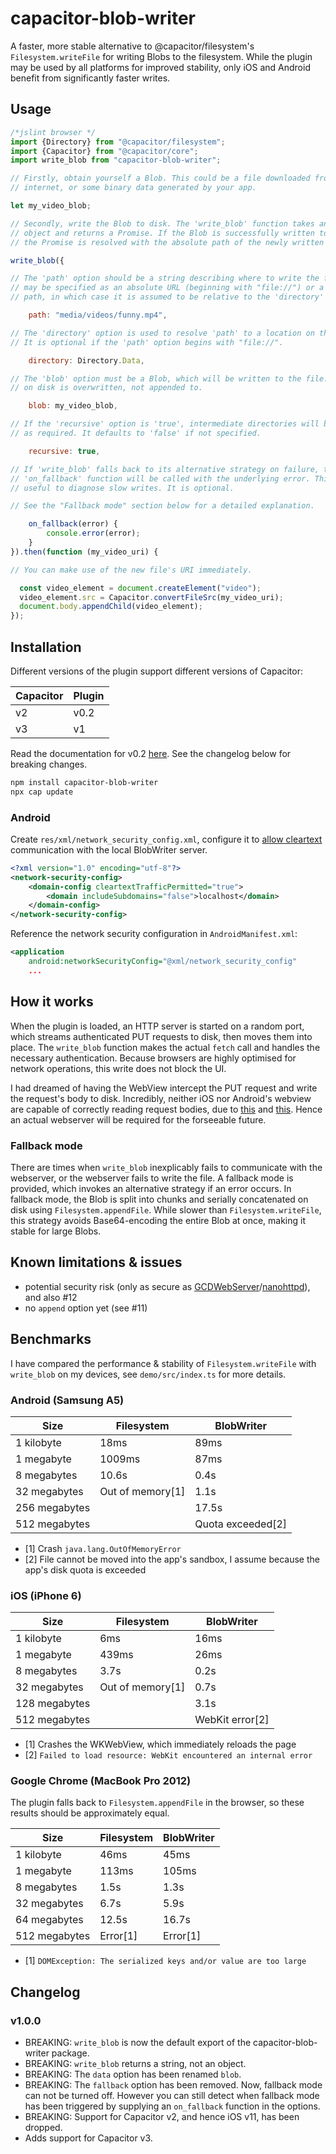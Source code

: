 # capacitor-blob-writer
A faster, more stable alternative to @capacitor/filesystem's `Filesystem.writeFile` for writing Blobs to the filesystem. While the plugin may be used by all platforms for improved stability, only iOS and Android benefit from significantly faster writes.

## Usage
```javascript
/*jslint browser */
import {Directory} from "@capacitor/filesystem";
import {Capacitor} from "@capacitor/core";
import write_blob from "capacitor-blob-writer";

// Firstly, obtain yourself a Blob. This could be a file downloaded from the
// internet, or some binary data generated by your app.

let my_video_blob;

// Secondly, write the Blob to disk. The 'write_blob' function takes an options
// object and returns a Promise. If the Blob is successfully written to disk,
// the Promise is resolved with the absolute path of the newly written file.

write_blob({

// The 'path' option should be a string describing where to write the file. It
// may be specified as an absolute URL (beginning with "file://") or a relative
// path, in which case it is assumed to be relative to the 'directory' option.

    path: "media/videos/funny.mp4",

// The 'directory' option is used to resolve 'path' to a location on the disk.
// It is optional if the 'path' option begins with "file://".

    directory: Directory.Data,

// The 'blob' option must be a Blob, which will be written to the file. The file
// on disk is overwritten, not appended to.

    blob: my_video_blob,

// If the 'recursive' option is 'true', intermediate directories will be created
// as required. It defaults to 'false' if not specified.

    recursive: true,

// If 'write_blob' falls back to its alternative strategy on failure, the
// 'on_fallback' function will be called with the underlying error. This can be
// useful to diagnose slow writes. It is optional.

// See the "Fallback mode" section below for a detailed explanation.

    on_fallback(error) {
        console.error(error);
    }
}).then(function (my_video_uri) {

// You can make use of the new file's URI immediately.

  const video_element = document.createElement("video");
  video_element.src = Capacitor.convertFileSrc(my_video_uri);
  document.body.appendChild(video_element);
});
```

## Installation

Different versions of the plugin support different versions of Capacitor:

| Capacitor  | Plugin |
|------------|--------|
| v2         | v0.2   |
| v3         | v1     |

Read the documentation for v0.2 [here](https://github.com/diachedelic/capacitor-blob-writer/tree/0.2.x). See the changelog below for breaking changes.

```sh
npm install capacitor-blob-writer
npx cap update
```

### Android

Create `res/xml/network_security_config.xml`, configure it to [allow cleartext](https://github.com/diachedelic/capacitor-blob-writer/issues/20) communication with the local BlobWriter server.
```xml
<?xml version="1.0" encoding="utf-8"?>
<network-security-config>
    <domain-config cleartextTrafficPermitted="true">
        <domain includeSubdomains="false">localhost</domain>
    </domain-config>
</network-security-config>
```

Reference the network security configuration in `AndroidManifest.xml`:
```xml
<application
    android:networkSecurityConfig="@xml/network_security_config"
    ...
```

## How it works
When the plugin is loaded, an HTTP server is started on a random port, which streams authenticated PUT requests to disk, then moves them into place. The `write_blob` function makes the actual `fetch` call and handles the necessary authentication. Because browsers are highly optimised for network operations, this write does not block the UI.

I had dreamed of having the WebView intercept the PUT request and write the request's body to disk. Incredibly, neither iOS nor Android's webview are capable of correctly reading request bodies, due to [this](https://issuetracker.google.com/issues/36918490) and [this](https://bugs.webkit.org/show_bug.cgi?id=179077). Hence an actual webserver will be required for the forseeable future.

### Fallback mode
There are times when `write_blob` inexplicably fails to communicate with the webserver, or the webserver fails to write the file. A fallback mode is provided, which invokes an alternative strategy if an error occurs. In fallback mode, the Blob is split into chunks and serially concatenated on disk using `Filesystem.appendFile`. While slower than `Filesystem.writeFile`, this strategy avoids Base64-encoding the entire Blob at once, making it stable for large Blobs.

## Known limitations & issues
- potential security risk (only as secure as [GCDWebServer](https://github.com/swisspol/GCDWebServer)/[nanohttpd](https://github.com/NanoHttpd/nanohttpd)), and also #12
- no `append` option yet (see #11)

## Benchmarks
I have compared the performance & stability of `Filesystem.writeFile` with `write_blob` on my devices, see `demo/src/index.ts` for more details.

### Android (Samsung A5)

| Size          | Filesystem       | BlobWriter          |
|---------------|------------------|---------------------|
| 1 kilobyte    | 18ms             | 89ms                |
| 1 megabyte    | 1009ms           | 87ms                |
| 8 megabytes   | 10.6s            | 0.4s                |
| 32 megabytes  | Out of memory[1] | 1.1s                |
| 256 megabytes |                  | 17.5s               |
| 512 megabytes |                  | Quota exceeded[2]   |

- [1] Crash `java.lang.OutOfMemoryError`
- [2] File cannot be moved into the app's sandbox, I assume because the app's disk quota is exceeded

### iOS (iPhone 6)

| Size          | Filesystem       | BlobWriter          |
|---------------|------------------|---------------------|
| 1 kilobyte    | 6ms              | 16ms                |
| 1 megabyte    | 439ms            | 26ms                |
| 8 megabytes   | 3.7s             | 0.2s                |
| 32 megabytes  | Out of memory[1] | 0.7s                |
| 128 megabytes |                  | 3.1s                |
| 512 megabytes |                  | WebKit error[2]     |

- [1] Crashes the WKWebView, which immediately reloads the page
- [2] `Failed to load resource: WebKit encountered an internal error`

### Google Chrome (MacBook Pro 2012)
The plugin falls back to `Filesystem.appendFile` in the browser, so these results should be approximately equal.

| Size          | Filesystem       | BlobWriter          |
|---------------|------------------|---------------------|
| 1 kilobyte    | 46ms             | 45ms                |
| 1 megabyte    | 113ms            | 105ms               |
| 8 megabytes   | 1.5s             | 1.3s                |
| 32 megabytes  | 6.7s             | 5.9s                |
| 64 megabytes  | 12.5s            | 16.7s               |
| 512 megabytes | Error[1]         | Error[1]            |

- [1] `DOMException: The serialized keys and/or value are too large`

## Changelog

### v1.0.0
- BREAKING: `write_blob` is now the default export of the capacitor-blob-writer package.
- BREAKING: `write_blob` returns a string, not an object.
- BREAKING: The `data` option has been renamed `blob`.
- BREAKING: The `fallback` option has been removed. Now, fallback mode can not be turned off. However you can still detect when fallback mode has been triggered by supplying an `on_fallback` function in the options.
- BREAKING: Support for Capacitor v2, and hence iOS v11, has been dropped.
- Adds support for Capacitor v3.

